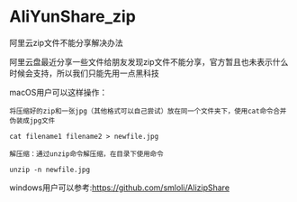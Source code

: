 # AliYunShare_zip
阿里云zip文件不能分享解决办法


阿里云盘最近分享一些文件给朋友发现zip文件不能分享，官方暂且也未表示什么时候会支持，所以我们只能先用一点黑科技

macOS用户可以这样操作：

    将压缩好的zip和一张jpg（其他格式可以自己尝试）放在同一个文件夹下，使用cat命令合并伪装成jpg文件 
   `cat filename1 filename2 > newfile.jpg`
   
    解压缩：通过unzip命令解压缩，在目录下使用命令
    
   `unzip -n newfile.jpg`


windows用户可以参考:https://github.com/smloli/AlizipShare

